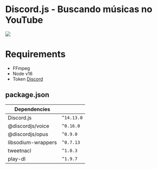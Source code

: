 # Discord.js - Buscando músicas no YouTube

<img src="https://cdn.discordapp.com/attachments/1040331064465440808/1165101386627825815/disc.png">

# Requirements
- FFmpeg
- Node v16
- Token <a target="_black" href="https://discord.com/developers/applications">Discord</a>

## package.json

| Dependencies     |                               |
|------------------|-------------------------------|
|Discord.js        |`^14.13.0`                     |
|@discordjs/voice  |`^0.16.0`                      |
|@discordjs/opus   |`^0.9.0`                       |
|libsodium-wrappers|`^0.7.13`                      |
|tweetnacl         |`^1.0.3`                       |
|play-dl           |`^1.9.7`                       |

